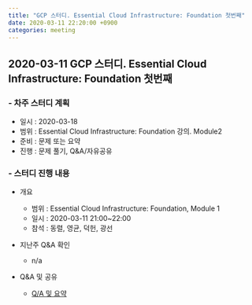 ```yaml
---
title: "GCP 스터디. Essential Cloud Infrastructure: Foundation 첫번째"
date: 2020-03-11 22:20:00 +0900
categories: meeting
---
```


## 2020-03-11 GCP 스터디. Essential Cloud Infrastructure: Foundation 첫번째

### - 차주 스터디 계획
  - 일시 : 2020-03-18
  - 범위 : Essential Cloud Infrastructure: Foundation 강의. Module2
  - 준비 : 문제 또는 요약
  - 진행 : 문제 풀기, Q&A/자유공유

### - 스터디 진행 내용

- 개요
  - 범위 : Essential Cloud Infrastructure: Foundation, Module 1
  - 일시 : 2020-03-11 21:00~22:00
  - 참석 : 동렬, 영균, 덕헌, 광선

- 지난주 Q&A 확인
  - n/a

- Q&A 및 공유
  - [Q/A 및 요약](https://github.com/bda-study/bda-study.github.io/blob/master/contents/2020-03-11-QnA_Essential_Cloud_Infrastructure_Foundation_001.md)
